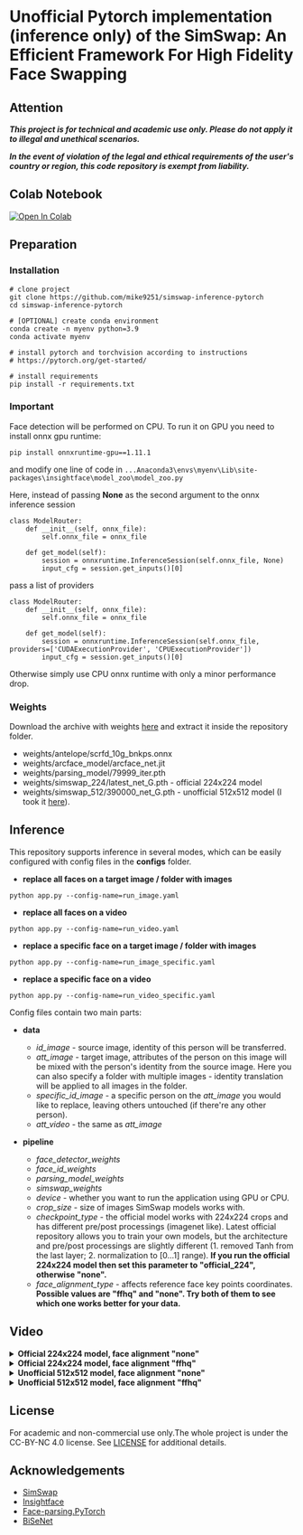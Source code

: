 # Unofficial Pytorch implementation (**inference only**) of the SimSwap: An Efficient Framework For High Fidelity Face Swapping

## Attention
***This project is for technical and academic use only. Please do not apply it to illegal and unethical scenarios.***

***In the event of violation of the legal and ethical requirements of the user's country or region, this code repository is exempt from liability.***

## Colab Notebook

<a href="https://colab.research.google.com/github/Lyntai/simswap-inference-pytorch/blob/main/simswap_inference_pytorch.ipynb"><img data-canonical-src="https://colab.research.google.com/assets/colab-badge.svg" alt="Open In Colab" src="https://camo.githubusercontent.com/84f0493939e0c4de4e6dbe113251b4bfb5353e57134ffd9fcab6b8714514d4d1/68747470733a2f2f636f6c61622e72657365617263682e676f6f676c652e636f6d2f6173736574732f636f6c61622d62616467652e737667"></a>

## Preparation
### Installation
```
# clone project
git clone https://github.com/mike9251/simswap-inference-pytorch
cd simswap-inference-pytorch

# [OPTIONAL] create conda environment
conda create -n myenv python=3.9
conda activate myenv

# install pytorch and torchvision according to instructions
# https://pytorch.org/get-started/

# install requirements
pip install -r requirements.txt
```

### Important
Face detection will be performed on CPU. To run it on GPU you need to install onnx gpu runtime:

```pip install onnxruntime-gpu==1.11.1```

and modify one line of code in ```...Anaconda3\envs\myenv\Lib\site-packages\insightface\model_zoo\model_zoo.py```

Here, instead of passing **None** as the second argument to the onnx inference session
```angular2html
class ModelRouter:
    def __init__(self, onnx_file):
        self.onnx_file = onnx_file

    def get_model(self):
        session = onnxruntime.InferenceSession(self.onnx_file, None)
        input_cfg = session.get_inputs()[0]
```
pass a list of providers
```angular2html
class ModelRouter:
    def __init__(self, onnx_file):
        self.onnx_file = onnx_file

    def get_model(self):
        session = onnxruntime.InferenceSession(self.onnx_file, providers=['CUDAExecutionProvider', 'CPUExecutionProvider'])
        input_cfg = session.get_inputs()[0]
```
Otherwise simply use CPU onnx runtime with only a minor performance drop.

### Weights
Download the archive with weights <a href="https://drive.google.com/file/d/1Lhh24Isxriuv2rAgPK_vnpLAsJ3u2bZk/view?usp=sharing">here</a> and extract it inside the repository folder. 

- weights/antelope/scrfd_10g_bnkps.onnx
- weights/arcface_model/arcface_net.jit
- weights/parsing_model/79999_iter.pth
- weights/simswap_224/latest_net_G.pth - official 224x224 model
- weights/simswap_512/390000_net_G.pth - unofficial 512x512 model (I took it <a href="https://github.com/neuralchen/SimSwap/issues/255">here</a>).

## Inference
This repository supports inference in several modes, which can be easily configured with config files in the **configs** folder.
- **replace all faces on a target image / folder with images**
```angular2html
python app.py --config-name=run_image.yaml
```

- **replace all faces on a video**
```angular2html
python app.py --config-name=run_video.yaml
```

- **replace a specific face on a target image / folder with images**
```angular2html
python app.py --config-name=run_image_specific.yaml
```

- **replace a specific face on a video**
```angular2html
python app.py --config-name=run_video_specific.yaml
```

Config files contain two main parts:

- **data**
  - *id_image* - source image, identity of this person will be transferred.
  - *att_image* - target image, attributes of the person on this image will be mixed with the person's identity from the source image. Here you can also specify a folder with multiple images - identity translation will be applied to all images in the folder.
  - *specific_id_image* - a specific person on the *att_image* you would like to replace, leaving others untouched (if there're any other person).
  - *att_video* - the same as *att_image*


- **pipeline**
  - *face_detector_weights*
  - *face_id_weights*
  - *parsing_model_weights*
  - *simswap_weights*
  - *device* - whether you want to run the application using GPU or CPU.
  - *crop_size* - size of images SimSwap models works with.
  - *checkpoint_type* - the official model works with 224x224 crops and has different pre/post processings (imagenet like). Latest official repository allows you to train your own models, but the architecture and pre/post processings are slightly different (1. removed Tanh from the last layer; 2. normalization to [0...1] range). **If you run the official 224x224 model then set this parameter to "official_224", otherwise "none".**
  - *face_alignment_type* - affects reference face key points coordinates. **Possible values are "ffhq" and "none". Try both of them to see which one works better for your data.**


## Video

<details>
<summary><b>Official 224x224 model, face alignment "none"</b></summary>

[![Video](https://i.imgur.com/iCujdRB.jpg)](https://vimeo.com/728346715)

</details>

<details>
<summary><b>Official 224x224 model, face alignment "ffhq"</b></summary>

[![Video](https://i.imgur.com/48hjJO4.jpg)](https://vimeo.com/728348520)

</details>

<details>
<summary><b>Unofficial 512x512 model, face alignment "none"</b></summary>

[![Video](https://i.imgur.com/rRltD4U.jpg)](https://vimeo.com/728346542)

</details>

<details>
<summary><b>Unofficial 512x512 model, face alignment "ffhq"</b></summary>

[![Video](https://i.imgur.com/gFkpyXS.jpg)](https://vimeo.com/728349219)

</details>

## License
For academic and non-commercial use only.The whole project is under the CC-BY-NC 4.0 license. See [LICENSE](https://github.com/neuralchen/SimSwap/blob/main/LICENSE) for additional details.

## Acknowledgements

<!--ts-->
* [SimSwap](https://github.com/neuralchen/SimSwap)
* [Insightface](https://github.com/deepinsight/insightface)
* [Face-parsing.PyTorch](https://github.com/zllrunning/face-parsing.PyTorch)
* [BiSeNet](https://github.com/CoinCheung/BiSeNet)
<!--te-->

